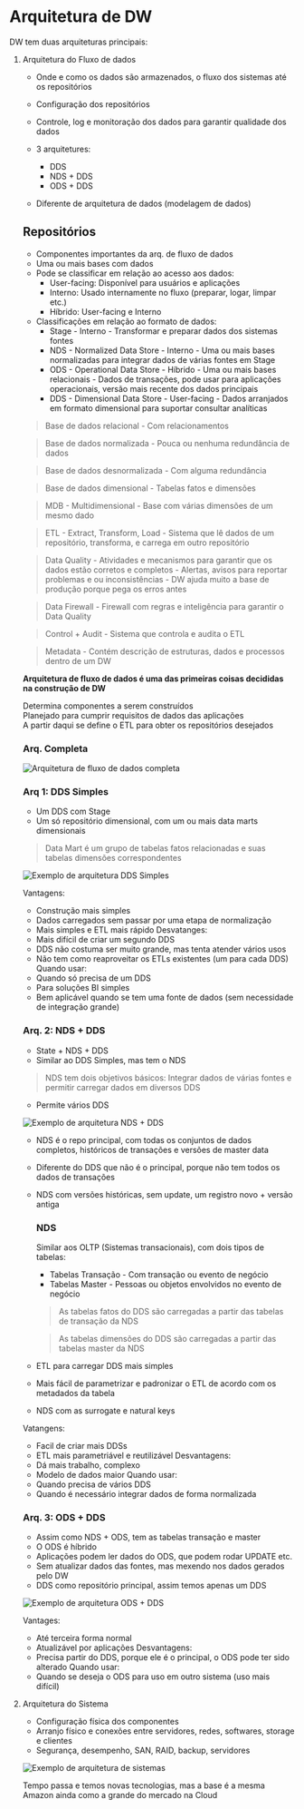# Arquitetura de DW

DW tem duas arquiteturas principais:
1. Arquitetura do Fluxo de dados
    * Onde e como os dados são armazenados, o fluxo dos sistemas até os repositórios
      
    * Configuração dos repositórios
    * Controle, log e monitoração dos dados para garantir qualidade dos dados
    * 3 arquitetures:
        * DDS
        * NDS + DDS
        * ODS + DDS
    * Diferente de arquitetura de dados (modelagem de dados)
      
    ## Repositórios
    * Componentes importantes da arq. de fluxo de dados
    * Uma ou mais bases com dados
    * Pode se classificar em relação ao acesso aos dados:
        * User-facing: Disponível para usuários e aplicações
        * Interno: Usado internamente no fluxo (preparar, logar, limpar etc.)
        * Híbrido: User-facing e Interno
    * Classificações em relação ao formato de dados:
        * Stage - Interno - Transformar e preparar dados dos sistemas fontes
        * NDS - Normalized Data Store - Interno - Uma ou mais bases normalizadas para integrar dados de várias fontes em Stage
        * ODS - Operational Data Store - Híbrido - Uma ou mais bases relacionais - Dados de transações, pode usar para aplicações operacionais, versão mais recente dos dados principais
        * DDS - Dimensional Data Store - User-facing - Dados arranjados em formato dimensional para suportar consultar analíticas
    > Base de dados relacional - Com relacionamentos  
      
    > Base de dados normalizada - Pouca ou nenhuma redundância de dados  
      
    > Base de dados desnormalizada - Com alguma redundância  
      
    > Base de dados dimensional - Tabelas fatos e dimensões  
      
    > MDB - Multidimensional - Base com várias dimensões de um mesmo dado
      
    > ETL - Extract, Transform, Load - Sistema que lê dados de um repositório, transforma, e carrega em outro repositório  
      
    > Data Quality - Atividades e mecanismos para garantir que os dados estão corretos e completos - Alertas, avisos para reportar problemas e ou inconsistências - DW ajuda muito a base de produção porque pega os erros antes  
      
    > Data Firewall - Firewall com regras e inteligência para garantir o Data Quality   
      
    > Control + Audit - Sistema que controla e audita o ETL
      
    > Metadata - Contém descrição de estruturas, dados e processos dentro de um DW
      
      
    **Arquitetura de fluxo de dados é uma das primeiras coisas decididas na construção de DW**  
      
    Determina componentes a serem construídos  
    Planejado para cumprir requisitos de dados das aplicações  
    A partir daqui se define o ETL para obter os repositórios desejados  
      
    ### Arq. Completa
    ![Arquitetura de fluxo de dados completa](./img/Arquitetura_completa.png)

    ### Arq 1: DDS Simples
    * Um DDS com Stage
    * Um só repositório dimensional, com um ou mais data marts dimensionais
    > Data Mart é um grupo de tabelas fatos relacionadas e suas tabelas dimensões correspondentes
      
    ![Exemplo de arquitetura DDS Simples](./img/Arq_1_ddl_simples.png)
      
    Vantagens:
    * Construção mais simples
    * Dados carregados sem passar por uma etapa de normalização
    * Mais simples e ETL mais rápido 
    Desvatanges:
    * Mais difícil de criar um segundo DDS
    * DDS não costuma ser muito grande, mas tenta atender vários usos
    * Não tem como reaproveitar os ETLs existentes (um para cada DDS)
    Quando usar:
    * Quando só precisa de um DDS
    * Para soluções BI simples
    * Bem aplicável quando se tem uma fonte de dados (sem necessidade de integração grande)

    ### Arq. 2: NDS + DDS
    * State + NDS + DDS
    * Similar ao DDS Simples, mas tem o NDS
    > NDS tem dois objetivos básicos: Integrar dados de várias fontes e permitir carregar dados em diversos DDS
    * Permite vários DDS
      
    ![Exemplo de arquitetura NDS + DDS](./img/Arq_2_nds_dds.png)
      
    * NDS é o repo principal, com todas os conjuntos de dados completos, históricos de transações e versões de master data
    * Diferente do DDS que não é o principal, porque não tem todos os dados de transações
    * NDS com versões históricas, sem update, um registro novo + versão antiga

        ### NDS
        Similar aos OLTP (Sistemas transacionais), com dois tipos de tabelas:
        * Tabelas Transação - Com transação ou evento de negócio
        * Tabelas Master - Pessoas ou objetos envolvidos no evento de negócio
        > As tabelas fatos do DDS são carregadas a partir das tabelas de transação da NDS  
        
        > As tabelas dimensões do DDS são carregadas a partir das tabelas master da NDS  
      
    * ETL para carregar DDS mais simples
    * Mais fácil de parametrizar e padronizar o ETL de acordo com os metadados da tabela
    * NDS com as surrogate e natural keys

    Vatangens:
    * Facil de criar mais DDSs
    * ETL mais parametriável e reutilizável
    Desvantagens:
    * Dá mais trabalho, complexo
    * Modelo de dados maior
    Quando usar:
    * Quando precisa de vários DDS
    * Quando é necessário integrar dados de forma normalizada

    ### Arq. 3: ODS + DDS
    * Assim como NDS + ODS, tem as tabelas transação e master
    * O ODS é híbrido
    * Aplicações podem ler dados do ODS, que podem rodar UPDATE etc.
    * Sem atualizar dados das fontes, mas mexendo nos dados gerados pelo DW
    * DDS como repositório principal, assim temos apenas um DDS

    ![Exemplo de arquitetura ODS + DDS](./img/Arq_3_ods_dds.png)

    Vantages:
    * Até terceira forma normal
    * Atualizável por aplicações
    Desvantagens:
    * Precisa partir do DDS, porque ele é o principal, o ODS pode ter sido alterado
    Quando usar:
    * Quando se deseja o ODS para uso em outro sistema (uso mais difícil)
2. Arquitetura do Sistema
    * Configuração física dos componentes
    * Arranjo físico e conexões entre servidores, redes, softwares, storage e clientes
    * Segurança, desempenho, SAN, RAID, backup, servidores

    ![Exemplo de arquitetura de sistemas](./img/arq_sistemas.png)

    Tempo passa e temos novas tecnologias, mas a base é a mesma  
    Amazon ainda como a grande do mercado na Cloud  